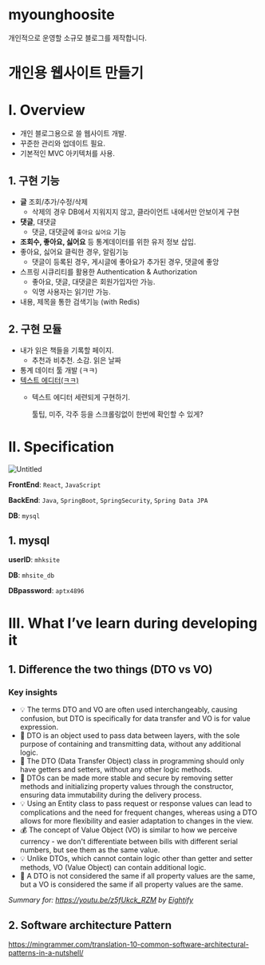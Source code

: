 # myounghoosite
개인적으로 운영할 소규모 블로그를 제작합니다.

# 개인용 웹사이트 만들기

# I. Overview

- 개인 블로그용으로 쓸 웹사이트 개발.
- 꾸준한 관리와 업데이트 필요.
- 기본적인 MVC 아키텍처를 사용.

## 1. 구현 기능

- **글** 조회/추가/수정/삭제
    - 삭제의 경우 DB에서 지워지지 않고, 클라이언트 내에서만 안보이게 구현
- **댓글**, 대댓글
    - 댓글, 대댓글에 `좋아요` `싫어요` 기능
- **조회수, 좋아요, 싫어요** 등 통계데이터를 위한 유저 정보 삽입.
- 좋아요, 싫어요 클릭한 경우, 알림기능
    - 댓글이 등록된 경우, 게시글에 좋아요가 추가된 경우, 댓글에 좋앙
- 스프링 시큐리티를 활용한 Authentication & Authorization
    - 좋아요, 댓글, 대댓글은 회원가입자만 가능.
    - 익명 사용자는 읽기만 가능.
- 내용, 제목을 통한 검색기능 (with Redis)

## 2. 구현 모듈

- 내가 읽은 책들을 기록할 페이지.
    - 추천과 비추천. 소감. 읽은 날짜
- 통계 데이터 툴 개발 (ㅋㅋ)
- [텍스트 에디터(ㅋㅋ)](https://www.ego-cms.com/post/10-best-text-editors-for-web-developers)
    - 텍스트 에디터 세련되게 구현하기.
        
        툴팁, 미주, 각주 등을 스크롤링없이 한번에 확인할 수 있게?
        

# II. Specification

![Untitled](https://s3-us-west-2.amazonaws.com/secure.notion-static.com/05e375fa-b6ed-4991-bc5c-b5d301fdaf95/Untitled.png)

**FrontEnd**: `React`, `JavaScript`

**BackEnd**: `Java`, `SpringBoot`, `SpringSecurity`, `Spring Data JPA`

**DB**: `mysql`

## 1. mysql

**userID**: `mhksite`

**DB**: `mhsite_db`

**DBpassword**: `aptx4896`

# III. What I’ve learn during developing it

## 1. Difference the two things (DTO vs VO)

### Key insights

- 💡 The terms DTO and VO are often used interchangeably, causing confusion, but DTO is specifically for data transfer and VO is for value expression.
- 🧺 DTO is an object used to pass data between layers, with the sole purpose of containing and transmitting data, without any additional logic.
- 🤔 The DTO (Data Transfer Object) class in programming should only have getters and setters, without any other logic methods.
- 🔄 DTOs can be made more stable and secure by removing setter methods and initializing property values through the constructor, ensuring data immutability during the delivery process.
- 💡 Using an Entity class to pass request or response values can lead to complications and the need for frequent changes, whereas using a DTO allows for more flexibility and easier adaptation to changes in the view.
- 💰 The concept of Value Object (VO) is similar to how we perceive currency - we don't differentiate between bills with different serial numbers, but see them as the same value.
- 💡 Unlike DTOs, which cannot contain logic other than getter and setter methods, VO (Value Object) can contain additional logic.
- 🔄 A DTO is not considered the same if all property values are the same, but a VO is considered the same if all property values are the same.

*Summary for: https://youtu.be/z5fUkck_RZM by [Eightify](https://www.eightify.app/)*

## 2. Software architecture Pattern

https://mingrammer.com/translation-10-common-software-architectural-patterns-in-a-nutshell/

